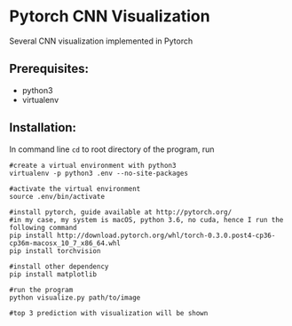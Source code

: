 # Pytorch CNN Visualization
Several CNN visualization implemented in Pytorch

## Prerequisites:
- python3
- virtualenv

## Installation:
In command line `cd` to root directory of the program, run

```
#create a virtual environment with python3
virtualenv -p python3 .env --no-site-packages

#activate the virtual environment
source .env/bin/activate

#install pytorch, guide available at http://pytorch.org/
#in my case, my system is macOS, python 3.6, no cuda, hence I run the following command
pip install http://download.pytorch.org/whl/torch-0.3.0.post4-cp36-cp36m-macosx_10_7_x86_64.whl
pip install torchvision

#install other dependency
pip install matplotlib

#run the program
python visualize.py path/to/image

#top 3 prediction with visualization will be shown
```
